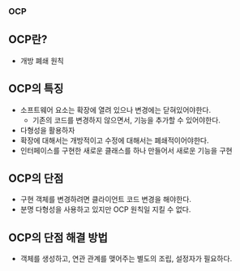 ### **OCP**

## OCP란?
- 개방 폐쇄 원칙

## OCP의 특징
- 소프트웨어 요소는 확장에 열려 있으나 변경에는 닫혀있어야한다.
    - 기존의 코드를 변경하지 않으면서, 기능을 추가할 수 있어야한다.
- 다형성을 활용하자
- 확장에 대해서는 개방적이고 수정에 대해서는 폐쇄적이어야한다.
- 인터페이스를 구현한 새로운 클래스를 하나 만들어서 새로운 기능을 구현

## OCP의 단점
- 구현 객체를 변경하려면 클라이언트 코드 변경을 해야한다.
- 분명 다형성을 사용하고 있지만 OCP 원칙일 지킬 수 없다.

## OCP의 단점 해결 방법
- 객체를 생성하고, 연관 관계를 맺어주는 별도의 조립, 설정자가 필요하다.
